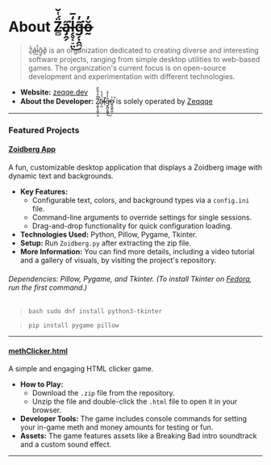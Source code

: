 # About Z̴̻̈́͑̆a̴̡̭̗̋͘l̵̗̥͔̠̤̒̅͜g̶̗̣̭̪̃̓͘͘ǒ̶̰̓
> Z̴̩̾a̸͖͗l̵͕͋g̷̝͊o̸̖̊ is an organization dedicated to creating diverse and interesting software projects, ranging from simple desktop utilities to web-based games. The organization's current focus is on open-source development and experimentation with different technologies.

- **Website:** [zeqqe.dev](https://zeqqe.dev)
- **About the Developer:** Z̸͎͚̗͓͖̝̹͈̄͆̐̔͂̏̎̚ä̵̩̰́͐́̾̕l̴̛̹̄͘g̶̩̻̮̼͚͕̅̔̓̐̇̕͜ờ̷͍͍̺͍͖̩͛̚ is solely operated by [Zeqqqe](https://github.com/zeqqqe)

---

### Featured Projects

#### [Zoidberg App](https://github.com/Zalgoo/Zoidberg)
A fun, customizable desktop application that displays a Zoidberg image with dynamic text and backgrounds.

- **Key Features:**
  - Configurable text, colors, and background types via a `config.ini` file.
  - Command-line arguments to override settings for single sessions.
  - Drag-and-drop functionality for quick configuration loading.
- **Technologies Used:** Python, Pillow, Pygame, Tkinter.
- **Setup:** Run `Zoidberg.py` after extracting the zip file.
- **More Information:** You can find more details, including a video tutorial and a gallery of visuals, by visiting the project's repository.
###### Dependencies: Pillow, Pygame, and Tkinter. (To install Tkinter on [Fedora](https://fedoraproject.org), run the first command.)
> `bash sudo dnf install python3-tkinter`

> `pip install pygame pillow`

---

#### [methClicker.html](https://github.com/Zalgoo/methClicker.html)
A simple and engaging HTML clicker game.

- **How to Play:**
  - Download the `.zip` file from the repository.
  - Unzip the file and double-click the `.html` file to open it in your browser.
- **Developer Tools:** The game includes console commands for setting your in-game meth and money amounts for testing or fun.
- **Assets:** The game features assets like a Breaking Bad intro soundtrack and a custom sound effect.

---
